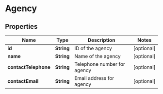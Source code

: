 

# Agency

## Properties

Name | Type | Description | Notes
------------ | ------------- | ------------- | -------------
**id** | **String** | ID of the agency |  [optional]
**name** | **String** | Name of the agency |  [optional]
**contactTelephone** | **String** | Telephone number for agency |  [optional]
**contactEmail** | **String** | Email address for agency |  [optional]




